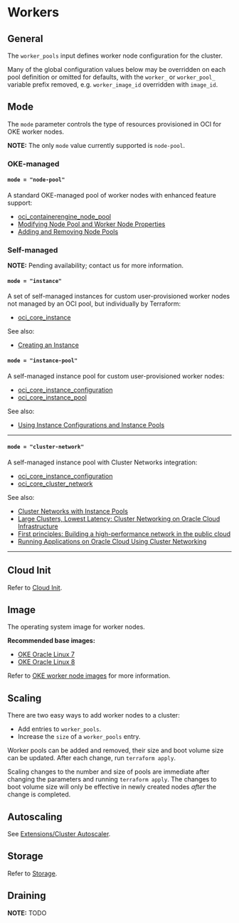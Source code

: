 # Workers

## General
The `worker_pools` input defines worker node configuration for the cluster.

Many of the global configuration values below may be overridden on each pool definition or omitted for defaults, with the `worker_` or `worker_pool_` variable prefix removed, e.g. `worker_image_id` overridden with `image_id`.

## Mode

The `mode` parameter controls the type of resources provisioned in OCI for OKE worker nodes.

**NOTE:** The only `mode` value currently supported is `node-pool`.

### OKE-managed

#### `mode = "node-pool"`

A standard OKE-managed pool of worker nodes with enhanced feature support:
* [oci_containerengine_node_pool](https://registry.terraform.io/providers/oracle/oci/latest/docs/resources/containerengine_node_pool)
* [Modifying Node Pool and Worker Node Properties](https://docs.oracle.com/en-us/iaas/Content/ContEng/Tasks/contengmodifyingnodepool.htm)
* [Adding and Removing Node Pools](https://docs.oracle.com/en-us/iaas/Content/ContEng/Tasks/contengscalingclusters.htm)

### Self-managed

**NOTE:** Pending availability; contact us for more information.

#### `mode = "instance"`

A set of self-managed instances for custom user-provisioned worker nodes not managed by an OCI pool, but individually by Terraform:
* [oci_core_instance](https://registry.terraform.io/providers/oracle/oci/latest/docs/resources/core_instance)

See also:
* [Creating an Instance](https://docs.oracle.com/en-us/iaas/Content/Compute/Tasks/launchinginstance.htm)

#### `mode = "instance-pool"`

A self-managed instance pool for custom user-provisioned worker nodes:
* [oci_core_instance_configuration](https://registry.terraform.io/providers/oracle/oci/latest/docs/resources/core_instance_configuration)
* [oci_core_instance_pool](https://registry.terraform.io/providers/oracle/oci/latest/docs/resources/core_instance_pool)

See also:
* [Using Instance Configurations and Instance Pools](https://docs.oracle.com/en-us/iaas/Content/Compute/Concepts/instancemanagement.htm)

****
#### `mode = "cluster-network"`

A self-managed instance pool with Cluster Networks integration:
* [oci_core_instance_configuration](https://registry.terraform.io/providers/oracle/oci/latest/docs/resources/core_instance_configuration)
* [oci_core_cluster_network](https://registry.terraform.io/providers/oracle/oci/latest/docs/resources/core_cluster_network)

See also:
* [Cluster Networks with Instance Pools](https://docs.oracle.com/en-us/iaas/Content/Compute/Tasks/managingclusternetworks.htm#Managing_Cluster_Networks)
* [Large Clusters, Lowest Latency: Cluster Networking on Oracle Cloud Infrastructure](https://blogs.oracle.com/cloud-infrastructure/post/large-clusters-lowest-latency-cluster-networking-on-oracle-cloud-infrastructure)
* [First principles: Building a high-performance network in the public cloud](https://blogs.oracle.com/cloud-infrastructure/post/building-high-performance-network-in-the-cloud)
* [Running Applications on Oracle Cloud Using Cluster Networking](https://blogs.oracle.com/cloud-infrastructure/post/running-applications-on-oracle-cloud-using-cluster-networking)
****
## Cloud Init

Refer to [Cloud Init]().

## Image

The operating system image for worker nodes.

**Recommended base images:**
* [OKE Oracle Linux 7](https://docs.oracle.com/en-us/iaas/images/oke-worker-node-oracle-linux-7.x)
* [OKE Oracle Linux 8](https://docs.oracle.com/en-us/iaas/images/oke-worker-node-oracle-linux-8.x)

Refer to [OKE worker node images]() for more information.

## Scaling

There are two easy ways to add worker nodes to a cluster:
* Add entries to `worker_pools`.
* Increase the `size` of a `worker_pools` entry.

Worker pools can be added and removed, their size and boot volume size can be updated. After each change, run `terraform apply`.

Scaling changes to the number and size of pools are immediate after changing the parameters and running `terraform apply`. The changes to boot volume size will only be effective in newly created nodes _after_ the change is completed.

## Autoscaling

See [Extensions/Cluster Autoscaler]().

## Storage

Refer to [Storage](./storage.md).

## Draining

**NOTE:** TODO
